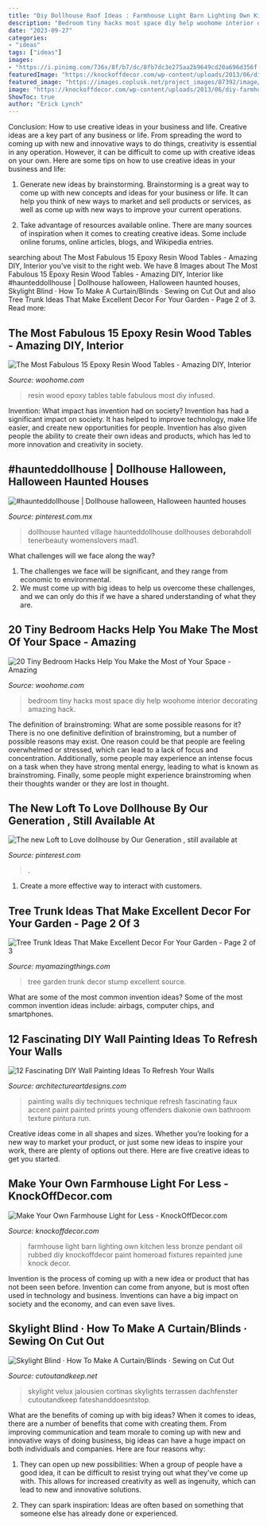 ```yaml
---
title: "Diy Dollhouse Roof Ideas : Farmhouse Light Barn Lighting Own Kitchen Less Bronze Pendant Oil Rubbed Diy Knockoffdecor Paint Homeroad Fixtures Repainted June Knock Decor"
description: "Bedroom tiny hacks most space diy help woohome interior decorating amazing hack"
date: "2023-09-27"
categories:
- "ideas"
tags: ["ideas"]
images:
- "https://i.pinimg.com/736x/8f/b7/dc/8fb7dc3e275aa2b9649cd20a696d356f.jpg"
featuredImage: "https://knockoffdecor.com/wp-content/uploads/2013/06/diy-farmhouse-light1.jpg"
featured_image: "https://images.coplusk.net/project_images/87392/image/DSCF1435_1301760285.jpg"
image: "https://knockoffdecor.com/wp-content/uploads/2013/06/diy-farmhouse-light1.jpg"
ShowToc: true
author: "Erick Lynch"
---
```



Conclusion: How to use creative ideas in your business and life.
Creative ideas are a key part of any business or life. From spreading the word to coming up with new and innovative ways to do things, creativity is essential in any operation. However, it can be difficult to come up with creative ideas on your own. Here are some tips on how to use creative ideas in your business and life: 
1) Generate new ideas by brainstorming. Brainstorming is a great way to come up with new concepts and ideas for your business or life. It can help you think of new ways to market and sell products or services, as well as come up with new ways to improve your current operations. 

2) Take advantage of resources available online. There are many sources of inspiration when it comes to creating creative ideas. Some include online forums, online articles, blogs, and Wikipedia entries.

	

		
searching about The Most Fabulous 15 Epoxy Resin Wood Tables - Amazing DIY, Interior you've visit to the right web. We have 8 Images about The Most Fabulous 15 Epoxy Resin Wood Tables - Amazing DIY, Interior like #haunteddollhouse | Dollhouse halloween, Halloween haunted houses, Skylight Blind · How To Make A Curtain/Blinds · Sewing on Cut Out and also Tree Trunk Ideas That Make Excellent Decor For Your Garden - Page 2 of 3. Read more:
		
    
## The Most Fabulous 15 Epoxy Resin Wood Tables - Amazing DIY, Interior

<img loading=lazy src="https://www.woohome.com/wp-content/uploads/2019/09/resin-table-design-ideas-14.jpg" onerror="this.onerror=null;this.src='https://tse2.mm.bing.net/th?id=OIP.SqRVcD0hZNIUxU9fxAK4JwHaJ4&amp;pid=15.1';" alt="The Most Fabulous 15 Epoxy Resin Wood Tables - Amazing DIY, Interior">

_Source: woohome.com_

>resin wood epoxy tables table fabulous most diy infused. 

	

Invention: What impact has invention had on society?
Invention has had a significant impact on society. It has helped to improve technology, make life easier, and create new opportunities for people. Invention has also given people the ability to create their own ideas and products, which has led to more innovation and creativity in society.

    
## #haunteddollhouse | Dollhouse Halloween, Halloween Haunted Houses

<img loading=lazy src="https://i.pinimg.com/736x/2e/4b/1f/2e4b1f7b5f3286dd859d8d5ca6b6e929.jpg" onerror="this.onerror=null;this.src='https://tse3.mm.bing.net/th?id=OIP.Wous9tjd4g3be_0uk9zAOgHaJ3&amp;pid=15.1';" alt="#haunteddollhouse | Dollhouse halloween, Halloween haunted houses">

_Source: pinterest.com.mx_

>dollhouse haunted village haunteddollhouse dollhouses deborahdoll tenerbeauty womenslovers mad1. 

	

What challenges will we face along the way?
1. The challenges we face will be significant, and they range from economic to environmental. 
2. We must come up with big ideas to help us overcome these challenges, and we can only do this if we have a shared understanding of what they are.

    
## 20 Tiny Bedroom Hacks Help You Make The Most Of Your Space - Amazing

<img loading=lazy src="http://www.woohome.com/wp-content/uploads/2014/07/brilliant-ideas-for-tiny-bedroom-12.jpg" onerror="this.onerror=null;this.src='https://tse1.mm.bing.net/th?id=OIP.cR0Wq8HXMfwVjLqqaKh43QHaLH&amp;pid=15.1';" alt="20 Tiny Bedroom Hacks Help You Make the Most of Your Space - Amazing">

_Source: woohome.com_

>bedroom tiny hacks most space diy help woohome interior decorating amazing hack. 

	

The definition of brainstroming: What are some possible reasons for it?
There is no one definitive definition of brainstroming, but a number of possible reasons may exist. One reason could be that people are feeling overwhelmed or stressed, which can lead to a lack of focus and concentration. Additionally, some people may experience an intense focus on a task when they have strong mental energy, leading to what is known as brainstroming. Finally, some people might experience brainstroming when their thoughts wander or they are lost in thought.

    
## The New Loft To Love Dollhouse By Our Generation , Still Available At

<img loading=lazy src="https://i.pinimg.com/736x/8f/b7/dc/8fb7dc3e275aa2b9649cd20a696d356f.jpg" onerror="this.onerror=null;this.src='https://tse3.mm.bing.net/th?id=OIP.9mtCSf8YrlMu_9iB48u-AgHaLH&amp;pid=15.1';" alt="The new Loft to Love dollhouse by Our Generation , still available at">

_Source: pinterest.com_

>. 

	

1. Create a more effective way to interact with customers.

    
## Tree Trunk Ideas That Make Excellent Decor For Your Garden - Page 2 Of 3

<img loading=lazy src="http://myamazingthings.com/wp-content/uploads/2017/08/tree-stump-ideas-12.jpg" onerror="this.onerror=null;this.src='https://tse3.mm.bing.net/th?id=OIP.TucIk3LJ-UGQmZ5tR0-zUQHaJ4&amp;pid=15.1';" alt="Tree Trunk Ideas That Make Excellent Decor For Your Garden - Page 2 of 3">

_Source: myamazingthings.com_

>tree garden trunk decor stump excellent source. 

	

What are some of the most common invention ideas?
Some of the most common invention ideas include: airbags, computer chips, and smartphones.

    
## 12 Fascinating DIY Wall Painting Ideas To Refresh Your Walls

<img loading=lazy src="https://www.architectureartdesigns.com/wp-content/uploads/2015/06/810-630x410.jpg" onerror="this.onerror=null;this.src='https://tse1.mm.bing.net/th?id=OIP.LqMMyR_4y4b08Lz3Y6BY2QHaE0&amp;pid=15.1';" alt="12 Fascinating DIY Wall Painting Ideas To Refresh Your Walls">

_Source: architectureartdesigns.com_

>painting walls diy techniques technique refresh fascinating faux accent paint painted prints young offenders diakonie own bathroom texture pintura run. 

	

Creative ideas come in all shapes and sizes. Whether you’re looking for a new way to market your product, or just some new ideas to inspire your work, there are plenty of options out there. Here are five creative ideas to get you started.

    
## Make Your Own Farmhouse Light For Less - KnockOffDecor.com

<img loading=lazy src="https://knockoffdecor.com/wp-content/uploads/2013/06/diy-farmhouse-light1.jpg" onerror="this.onerror=null;this.src='https://tse4.mm.bing.net/th?id=OIP.k6cyjBpuDkDgxYNPGH1xGgHaKi&amp;pid=15.1';" alt="Make Your Own Farmhouse Light for Less - KnockOffDecor.com">

_Source: knockoffdecor.com_

>farmhouse light barn lighting own kitchen less bronze pendant oil rubbed diy knockoffdecor paint homeroad fixtures repainted june knock decor. 

	

Invention is the process of coming up with a new idea or product that has not been seen before. Invention can come from anyone, but is most often used in technology and business. Inventions can have a big impact on society and the economy, and can even save lives.

    
## Skylight Blind · How To Make A Curtain/Blinds · Sewing On Cut Out

<img loading=lazy src="https://images.coplusk.net/project_images/87392/image/DSCF1435_1301760285.jpg" onerror="this.onerror=null;this.src='https://tse3.mm.bing.net/th?id=OIP.suJ6IWxy1so5yTux47yVWwHaJ4&amp;pid=15.1';" alt="Skylight Blind · How To Make A Curtain/Blinds · Sewing on Cut Out">

_Source: cutoutandkeep.net_

>skylight velux jalousien cortinas skylights terrassen dachfenster cutoutandkeep fateshanddoesntstop. 

	

What are the benefits of coming up with big ideas?
When it comes to ideas, there are a number of benefits that come with creating them. From improving communication and team morale to coming up with new and innovative ways of doing business, big ideas can have a huge impact on both individuals and companies. Here are four reasons why: 
1. They can open up new possibilities: When a group of people have a good idea, it can be difficult to resist trying out what they've come up with. This allows for increased creativity as well as ingenuity, which can lead to new and innovative solutions. 

2. They can spark inspiration: Ideas are often based on something that someone else has already done or experienced.

